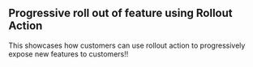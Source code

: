 ## Progressive roll out of feature using Rollout Action
This showcases how customers can use rollout action to progressively expose new features to customers!!
